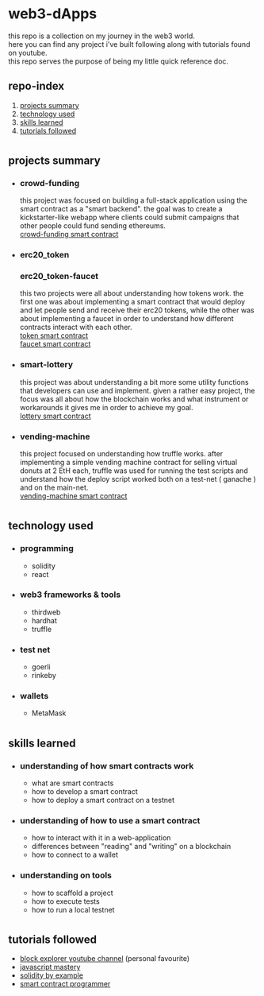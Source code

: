 # web3-dApps

this repo is a collection on my journey in the web3 world.  
here you can find any project i've built following along with tutorials found on youtube.  
this repo serves the purpose of being my little quick reference doc.

## repo-index
1. [projects summary](#projects-summary)
2. [technology used](#technology-used)
3. [skills learned](#skills-learned)
4. [tutorials followed](#tutorials-followed)

#
## projects summary

* ### crowd-funding  
    this project was focused on building a full-stack application using the smart contract as a "smart backend". the goal was to create a kickstarter-like webapp where clients could submit campaigns that other people could fund sending ethereums.  
    [crowd-funding smart contract](https://github.com/DeltaNicola/web3-dApps/blob/main/crowd-funding/web3/contracts/CrowdFunding.sol)  


* ### erc20_token  
    ### erc20_token-faucet  
    this two projects were all about understanding how tokens work. the first one was about implementing a smart contract that would deploy and let people send and receive their erc20 tokens, while the other was about implementing a faucet in order to understand how different contracts interact with each other.  
    [token smart contract](https://github.com/DeltaNicola/web3-dApps/blob/main/erc20_token/contracts/DeltaToken.sol)  
    [faucet smart contract](https://github.com/DeltaNicola/web3-dApps/blob/main/erc20_token-faucet/contracts/Faucet.sol)  


* ### smart-lottery  
    this project was about understanding a bit more some utility functions that developers can use and implement. given a rather easy project, the focus was all about how the blockchain works and what instrument or workarounds it gives me in order to achieve my goal.  
    [lottery smart contract](https://github.com/DeltaNicola/web3-dApps/blob/main/smart-lottery/contracts/Lottery.sol)  


* ### vending-machine  
    this project focused on understanding how truffle works. after implementing a simple vending machine contract for selling virtual donuts at 2 EtH each, truffle was used for running the test scripts and understand how the deploy script worked both on a test-net ( ganache ) and on the main-net.  
    [vending-machine smart contract](https://github.com/DeltaNicola/web3-dApps/blob/main/vending-machine/contracts/VendingMachine.sol)  

#
## technology used
* ### programming
    * solidity  
    * react


* ### web3 frameworks & tools
    * thirdweb
    * hardhat
    * truffle


* ### test net
    * goerli
    * rinkeby

* ### wallets
    * MetaMask

#
## skills learned  

* ### understanding of how smart contracts work  
    * what are smart contracts
    * how to develop a smart contract
    * how to deploy a smart contract on a testnet


* ### understanding of how to use a smart contract  
    * how to interact with it in a web-application
    * differences between "reading" and "writing" on a blockchain
    * how to connect to a wallet


* ### understanding on tools
    * how to scaffold a project
    * how to execute tests
    * how to run a local testnet

#
## tutorials followed

* [block explorer youtube channel](https://www.youtube.com/@BlockExplorerMedia) (personal favourite)
* [javascript mastery](https://www.youtube.com/@javascriptmastery/featured)
* [solidity by example](https://solidity-by-example.org/)
* [smart contract programmer](https://www.youtube.com/channel/UCJWh7F3AFyQ_x01VKzr9eyA)
